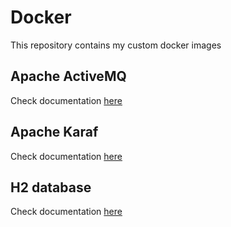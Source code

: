 # Docker
This repository contains my custom docker images

## Apache ActiveMQ

Check documentation [here](activemq/README.md)

## Apache Karaf

Check documentation [here](karaf/README.md)

## H2 database

Check documentation [here](h2database/README.md)